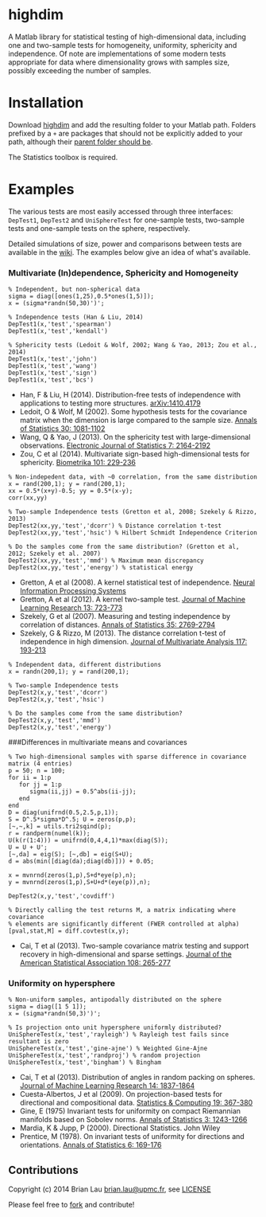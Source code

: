 highdim
==========
A Matlab library for statistical testing of high-dimensional data, including
one and two-sample tests for homogeneity, uniformity, sphericity and
independence. Of note are implementations of some modern tests 
appropriate for data where dimensionality grows with samples size, possibly
exceeding the number of samples.

# Installation
Download [highdim](https://github.com/brian-lau/highdim/archive/master.zip) and 
add the resulting folder to your Matlab path. 
Folders prefixed by a `+` are packages that should not be explicitly added to your path, 
although their [parent folder should be](http://www.mathworks.com/help/matlab/matlab_oop/scoping-classes-with-packages.html#brfynt_-3).

The Statistics toolbox is required.

# Examples
The various tests are most easily accessed through three interfaces: `DepTest1`, 
`DepTest2` and `UniSphereTest` for one-sample tests, two-sample tests and 
one-sample tests on the sphere, respectively.

Detailed simulations of size, power and comparisons between tests are available 
in the [wiki](https://github.com/brian-lau/highdim/wiki). The examples below 
give an idea of what's available.

### Multivariate (In)dependence, Sphericity and Homogeneity
```
% Independent, but non-spherical data
sigma = diag([ones(1,25),0.5*ones(1,5)]);
x = (sigma*randn(50,30)')';

% Independence tests (Han & Liu, 2014)
DepTest1(x,'test','spearman') 
DepTest1(x,'test','kendall') 

% Sphericity tests (Ledoit & Wolf, 2002; Wang & Yao, 2013; Zou et al., 2014)
DepTest1(x,'test','john')
DepTest1(x,'test','wang')
DepTest1(x,'test','sign')
DepTest1(x,'test','bcs')
```
* Han, F & Liu, H (2014). Distribution-free tests of independence with 
  applications to testing more structures. [arXiv:1410.4179](http://arxiv.org/abs/1410.4179)
* Ledoit, O & Wolf, M (2002). Some hypothesis tests for the covariance matrix
  when the dimension is large compared to the sample size. 
  [Annals of Statistics 30: 1081-1102](http://projecteuclid.org/euclid.aos/1031689018)
* Wang, Q & Yao, J (2013). On the sphericity test with large-dimensional
  observations. [Electronic Journal of Statistics 7: 2164-2192](http://projecteuclid.org/euclid.ejs/1378817880)
* Zou, C et al (2014). Multivariate sign-based high-dimensional tests for
  sphericity. [Biometrika 101: 229-236](http://biomet.oxfordjournals.org/content/101/1/229)

```
% Non-indepedent data, with ~0 correlation, from the same distribution
x = rand(200,1); y = rand(200,1);
xx = 0.5*(x+y)-0.5; yy = 0.5*(x-y);
corr(xx,yy)

% Two-sample Independence tests (Gretton et al, 2008; Szekely & Rizzo, 2013)
DepTest2(xx,yy,'test','dcorr') % Distance correlation t-test
DepTest2(xx,yy,'test','hsic') % Hilbert Schmidt Independence Criterion

% Do the samples come from the same distribution? (Gretton et al, 2012; Szekely et al. 2007)
DepTest2(xx,yy,'test','mmd') % Maximum mean discrepancy
DepTest2(xx,yy,'test','energy') % statistical energy
```
* Gretton, A et al (2008). A kernel statistical test of independence. [Neural Information Processing Systems](http://papers.nips.cc/paper/3201-a-kernel-statistical-test-of-independence.pdf)
* Gretton, A et al (2012). A kernel two-sample test. [Journal of Machine Learning Research 13: 723-773](http://www.jmlr.org/papers/volume13/gretton12a/gretton12a.pdf)
* Szekely, G et al (2007). Measuring and testing independence by correlation of distances. [Annals of Statistics 35: 2769-2794](http://projecteuclid.org/euclid.aos/1201012979)
* Szekely, G & Rizzo, M (2013). The distance correlation t-test of independence 
in high dimension. [Journal of Multivariate Analysis 117: 193-213](http://dx.doi.org/10.1016/j.jmva.2013.02.012)

```
% Independent data, different distributions
x = randn(200,1); y = rand(200,1);

% Two-sample Independence tests
DepTest2(x,y,'test','dcorr')
DepTest2(x,y,'test','hsic')

% Do the samples come from the same distribution?
DepTest2(x,y,'test','mmd')
DepTest2(x,y,'test','energy')
```
###Differences in multivariate means and covariances
```
% Two high-dimensional samples with sparse difference in covariance matrix (4 entries)
p = 50; n = 100;
for ii = 1:p
   for jj = 1:p
      sigma(ii,jj) = 0.5^abs(ii-jj);
   end
end
D = diag(unifrnd(0.5,2.5,p,1));
S = D^.5*sigma*D^.5; U = zeros(p,p);
[~,~,k] = utils.tri2sqind(p);
r = randperm(numel(k));
U(k(r(1:4))) = unifrnd(0,4,4,1)*max(diag(S));
U = U + U';
[~,da] = eig(S); [~,db] = eig(S+U);
d = abs(min([diag(da);diag(db)])) + 0.05;

x = mvnrnd(zeros(1,p),S+d*eye(p),n);
y = mvnrnd(zeros(1,p),S+U+d*(eye(p)),n);

DepTest2(x,y,'test','covdiff')

% Directly calling the test returns M, a matrix indicating where covariance 
% elements are significantly different (FWER controlled at alpha)
[pval,stat,M] = diff.covtest(x,y);
```
* Cai, T et al (2013). Two-sample covariance matrix testing and support
recovery in high-dimensional and sparse settings. [Journal of the
American Statistical Association 108: 265-277](http://www.tandfonline.com/doi/abs/10.1080/01621459.2012.758041)

### Uniformity on hypersphere
```
% Non-uniform samples, antipodally distributed on the sphere
sigma = diag([1 5 1]);
x = (sigma*randn(50,3)')';

% Is projection onto unit hypersphere uniformly distributed?
UniSphereTest(x,'test','rayleigh') % Rayleigh test fails since resultant is zero
UniSphereTest(x,'test','gine-ajne') % Weighted Gine-Ajne
UniSphereTest(x,'test','randproj') % random projection
UniSphereTest(x,'test','bingham') % Bingham
```
* Cai, T et al (2013). Distribution of angles in random packing on spheres. [Journal of Machine Learning Research 14: 1837-1864](http://www.ncbi.nlm.nih.gov/pmc/articles/PMC4196685/)
* Cuesta-Albertos, J et al (2009). On projection-based tests for 
directional and compositional data. [Statistics & Computing 19: 367-380](http://link.springer.com/article/10.1007%2Fs11222-008-9098-3#page-1)
* Gine, E (1975) Invariant tests for uniformity on compact Riemannian manifolds based on Sobolev norms. [Annals of Statistics 3: 1243-1266](http://www.jstor.org/discover/10.2307/2958247)
* Mardia, K & Jupp, P (2000). Directional Statistics. John Wiley
* Prentice, M (1978). On invariant tests of uniformity for directions
and orientations. [Annals of Statistics 6: 169-176](http://projecteuclid.org/euclid.aos/1176344075)

Contributions
--------------------------------
Copyright (c) 2014 Brian Lau [brian.lau@upmc.fr](mailto:brian.lau@upmc.fr), see [LICENSE](https://github.com/brian-lau/highdim/blob/master/LICENSE)

Please feel free to [fork](https://github.com/brian-lau/highdim/fork) and contribute!
